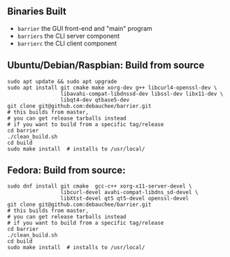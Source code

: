 ## Binaries Built

- `barrier` the GUI front-end and "main" program
- `barriers` the CLI server component
- `barrierc` the CLI client component

## Ubuntu/Debian/Raspbian: Build from source

```
sudo apt update && sudo apt upgrade
sudo apt install git cmake make xorg-dev g++ libcurl4-openssl-dev \
                 libavahi-compat-libdnssd-dev libssl-dev libx11-dev \
                 libqt4-dev qtbase5-dev
git clone git@github.com:debauchee/barrier.git
# this builds from master,
# you can get release tarballs instead
# if you want to build from a specific tag/release
cd barrier
./clean_build.sh
cd build
sudo make install  # installs to /usr/local/ 
```

## Fedora: Build from source:

```
sudo dnf install git cmake  gcc-c++ xorg-x11-server-devel \
                 libcurl-devel avahi-compat-libdns_sd-devel \
                 libXtst-devel qt5 qt5-devel openssl-devel
git clone git@github.com:debauchee/barrier.git
# this builds from master,
# you can get release tarballs instead
# if you want to build from a specific tag/release
cd barrier
./clean_build.sh
cd build
sudo make install  # installs to /usr/local/ 
```